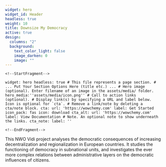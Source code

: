 ```yaml
---
widget: hero
widget_id: Header
headless: true
weight: 10
title: Downsize My Democracy
active: true
design:
  columns: "2"
  background:
    text_color_light: false
    image_darken: 0
    image: ""
---
```

`<!--StartFragment-->`

``widget: hero headless: true # This file represents a page section. # ... Put Your Section Options Here (title etc.) ... # Hero image (optional). Enter filename of an image in the assets/media/ folder. hero_media:''assets/media/icon.png'' # Call to action links (optional). # Display link(s) by specifying a URL and label below. Icon is optional for `cta`. # Remove a link/note by deleting a cta/note block. cta: url: 'https://wowchemy.com' label: Get Started icon_pack: fas icon: download cta_alt: url: 'https://wowchemy.com' label: View Documentation # Note. An optional note to show underneath the links. cta_note: label: ''``

`<!--EndFragment-->`

This NWO Vidi project analyses the democratic consequences of increasing decentralization and regionalization in European countries. It studies the functioning of democracy in subnational units, and investigates the ever more complex relations between administrative layers on the democratic influences of citizens.